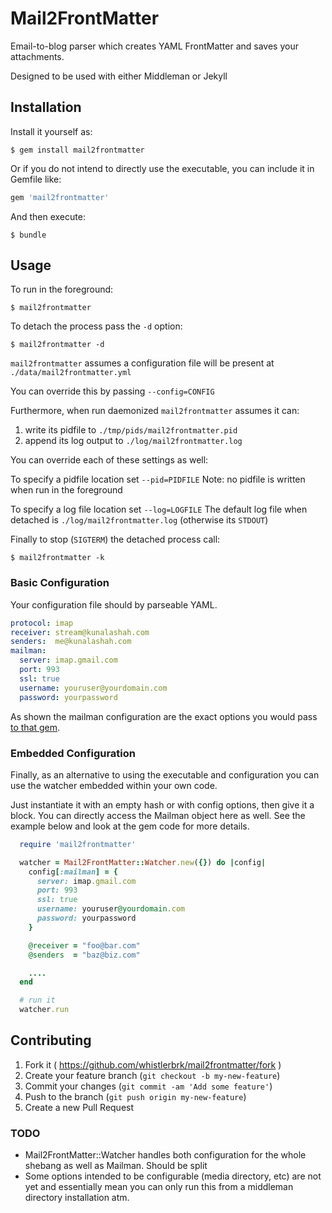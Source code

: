 # Mail2FrontMatter

Email-to-blog parser which creates YAML FrontMatter and saves your attachments.

Designed to be used with either Middleman or Jekyll

## Installation

Install it yourself as:

    $ gem install mail2frontmatter

Or if you do not intend to directly use the executable, you can include it in Gemfile like:

```ruby
gem 'mail2frontmatter'
```

And then execute:

    $ bundle

## Usage

To run in the foreground:

    $ mail2frontmatter

To detach the process pass the ```-d``` option:

    $ mail2frontmatter -d

```mail2frontmatter``` assumes a configuration file will be present at ```./data/mail2frontmatter.yml```

You can override this by passing ```--config=CONFIG```

Furthermore, when run daemonized ```mail2frontmatter``` assumes it can:

1. write its pidfile to ```./tmp/pids/mail2frontmatter.pid```
2. append its log output to ```./log/mail2frontmatter.log```

You can override each of these settings as well:

To specify a pidfile location set ```--pid=PIDFILE```
Note: no pidfile is written when run in the foreground

To specify a log file location set ```--log=LOGFILE```
The default log file when detached is ```./log/mail2frontmatter.log``` (otherwise its ```STDOUT```)

Finally to stop (```SIGTERM```) the detached process call:

    $ mail2frontmatter -k

### Basic Configuration

Your configuration file should by parseable YAML. 

```yaml
protocol: imap
receiver: stream@kunalashah.com
senders:  me@kunalashah.com
mailman:
  server: imap.gmail.com
  port: 993
  ssl: true
  username: youruser@yourdomain.com
  password: yourpassword
```

As shown the mailman configuration are the exact options you would pass [to that gem](https://github.com/titanous/mailman/blob/master/USER_GUIDE.md).

### Embedded Configuration

Finally, as an alternative to using the executable and configuration you can use the watcher embedded within your own code.

Just instantiate it with an empty hash or with config options, then give it a block. You can directly access the Mailman object here as well. See the example below and look at the gem code for more details.

```ruby
  require 'mail2frontmatter'

  watcher = Mail2FrontMatter::Watcher.new({}) do |config|
    config[:mailman] = {
      server: imap.gmail.com
      port: 993
      ssl: true
      username: youruser@yourdomain.com
      password: yourpassword
    }

    @receiver = "foo@bar.com"
    @senders  = "baz@biz.com"

    ....
  end

  # run it
  watcher.run
```

## Contributing

1. Fork it ( https://github.com/whistlerbrk/mail2frontmatter/fork )
2. Create your feature branch (`git checkout -b my-new-feature`)
3. Commit your changes (`git commit -am 'Add some feature'`)
4. Push to the branch (`git push origin my-new-feature`)
5. Create a new Pull Request

### TODO

* Mail2FrontMatter::Watcher handles both configuration for the whole shebang as well as Mailman. Should be split
* Some options intended to be configurable (media directory, etc) are not yet and essentially mean you can only run this from a middleman directory installation atm.